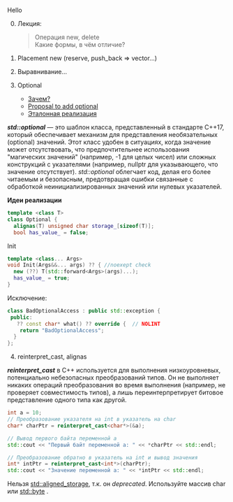 Hello  

0. Лекция:
    > Операция new, delete \
    > Какие формы, в чём отличие?


1. Placement new (reserve, push_back => vector...)
2. Выравнивание...
3. Optional
     * [Зачем?](https://habr.com/ru/articles/372103/)
     * [Proposal to add optional](https://www.open-std.org/jtc1/sc22/wg21/docs/papers/2013/n3793.html)
     * [Эталонная реализация](https://github.com/akrzemi1/Optional) 
  
       
***std::optional*** — это шаблон класса, представленный в стандарте C++17, который обеспечивает механизм для представления необязательных (optional) значений. Этот класс удобен в ситуациях, когда значение может отсутствовать, что предпочтительнее использования "магических значений" (например, -1 для целых чисел) или сложных конструкций с указателями (например, nullptr для указывающего, что значение отсутствует). *std::optional* облегчает код, делая его более читаемым и безопасным, предотвращая ошибки связанные с обработкой неинициализированных значений или нулевых указателей.

__Идеи реализации__ 
```c++
template <class T>
class Optional {
  alignas(T) unsigned char storage_[sizeof(T)];
  bool has_value_ = false;
```
Init
```c++
template <class... Args>
void Init(Args&&... args) ?? { //noexept check
  new (??) T(std::forward<Args>(args)...);
  has_value_ = true;
}
```

Исключение:
```c++
class BadOptionalAccess : public std::exception {
 public:
   ?? const char* what() ?? override {  // NOLINT
    return "BadOptionalAccess";
  }
};
```
4. reinterpret_cast, alignas

***reinterpret_cast*** в C++ используется для выполнения низкоуровневых, потенциально небезопасных преобразований типов. Он не выполняет никаких операций преобразования во время выполнения (например, не проверяет совместимость типов), а лишь переинтерпретирует битовое представление одного типа как другой.
```c++
int a = 10;
// Преобразование указателя на int в указатель на char
char* charPtr = reinterpret_cast<char*>(&a);

// Вывод первого байта переменной a
std::cout << "Первый байт переменной a: " << *charPtr << std::endl;

// Преобразование обратно в указатель на int и вывод значения
int* intPtr = reinterpret_cast<int*>(charPtr);
std::cout << "Значение переменной a: " << *intPtr << std::endl;
```

Нельзя [std::aligned_storage](https://en.cppreference.com/w/cpp/types/aligned_storage), т.к. он _deprecated_. Используйте массив char или [std::byte](https://en.cppreference.com/w/cpp/types/byte) .
